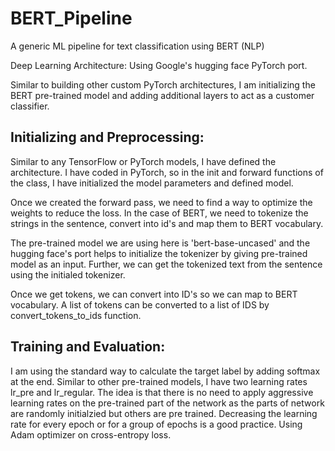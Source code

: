 # BERT_Pipeline
A generic ML pipeline for text classification using BERT (NLP)

Deep Learning Architecture: Using Google's hugging face PyTorch port.

Similar to building other custom PyTorch architectures, I am initializing the BERT pre-trained model and adding additional layers to act as a customer classifier.

## Initializing and Preprocessing:

Similar to any TensorFlow or PyTorch models, I have defined the architecture. I have coded in PyTorch, so in the init and forward functions of the class, I have initialized the model parameters and defined model.

Once we created the forward pass, we need to find a way to optimize the weights to reduce the loss. In the case of BERT, we need to tokenize the strings in the sentence, convert into id's and map them to BERT vocabulary.

The pre-trained model we are using here is 'bert-base-uncased' and the hugging face's port helps to initialize the tokenizer by giving pre-trained model as an input. Further, we can get the tokenized text from the sentence using the initialed tokenizer.

Once we get tokens, we can convert into ID's so we can map to BERT vocabulary. A list of tokens can be converted to a list of IDS by convert_tokens_to_ids function.

## Training and Evaluation: 

I am using the standard way to calculate the target label by adding softmax at the end. Similar to other pre-trained models, I have two learning rates lr_pre and lr_regular. The idea is that there is no need to apply aggressive learning rates on the pre-trained part of the network as the parts of network are randomly initialzied but others are pre trained. Decreasing the learning rate for every epoch or for a group of epochs is a good practice. Using Adam optimizer on cross-entropy loss.
